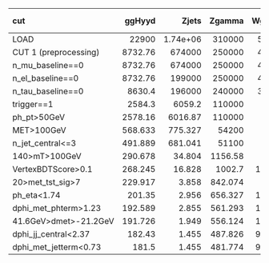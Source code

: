 | cut                   |    ggHyyd |         Zjets |     Zgamma |     Wgamma |         Wjets |   gammajet_direct |        data23 |   S/sqrt(B) |   ZBi (σ_b=30%) |
|:----------------------|----------:|--------------:|-----------:|-----------:|--------------:|------------------:|--------------:|------------:|----------------:|
| LOAD                  | 22900     |      1.74e+06 | 310000     | 568000     |      3.97e+06 |          1.73e+08 |      2.13e+08 |       1.157 |          -0.199 |
| CUT 1 (preprocessing) |  8732.76  | 674000        | 250000     | 428000     |      2.81e+06 |          1.46e+08 |      3.62e+07 |       0.64  |          -0.199 |
| n_mu_baseline==0      |  8732.76  | 674000        | 250000     | 428000     |      2.81e+06 |          1.46e+08 |      3.62e+07 |       0.64  |          -0.199 |
| n_el_baseline==0      |  8732.76  | 199000        | 250000     | 428000     |      2.81e+06 |          1.46e+08 |      3.62e+07 |       0.641 |          -0.199 |
| n_tau_baseline==0     |  8630.4   | 196000        | 240000     | 395000     |      2.78e+06 |          1.43e+08 |      3.55e+07 |       0.639 |          -0.199 |
| trigger==1            |  2584.3   |   6059.2      | 110000     |  97500     | 274000        |          6.37e+06 |      7.73e+06 |       0.677 |          -0.198 |
| ph_pt>50GeV           |  2578.16  |   6016.87     | 110000     |  97200     | 272000        |          6.35e+06 |      7.67e+06 |       0.677 |          -0.198 |
| MET>100GeV            |   568.633 |    775.327    |  54200     |  40200     |  50500        |     948000        |      1.01e+06 |       0.392 |          -0.198 |
| n_jet_central<=3      |   491.889 |    681.041    |  51100     |  35600     |  46200        |     906000        | 857000        |       0.357 |          -0.198 |
| 140>mT>100GeV         |   290.678 |     34.804    |   1156.58  |   2327.2   |   3585.15     |      10500        |  27300        |       1.373 |          -0.177 |
| VertexBDTScore>0.1    |   268.245 |     16.828    |   1002.7   |   1992.71  |   3077.47     |       4023.64     |  13300        |       1.751 |          -0.161 |
| 20>met_tst_sig>7      |   229.917 |      3.858    |    842.074 |   1592.6   |   1909.97     |        111.665    |   2643.63     |       2.728 |          -0.091 |
| ph_eta<1.74           |   201.35  |      2.956    |    656.327 |   1190.94  |   1042.18     |         42.25     |   1860.9      |       2.908 |          -0.059 |
| dphi_met_phterm>1.23  |   192.589 |      2.855    |    561.293 |   1093.29  |    975.688    |         42.25     |   1455.07     |       2.997 |          -0.044 |
| 41.6GeV>dmet>-21.2GeV |   191.726 |      1.949    |    556.124 |   1056.82  |    953.29     |          9.367    |   1340.39     |       3.063 |          -0.037 |
| dphi_jj_central<2.37  |   182.43  |      1.455    |    487.826 |    937.736 |    873.623    |          6.715    |   1139.15     |       3.107 |          -0.024 |
| dphi_met_jetterm<0.73 |   181.5   |      1.455    |    481.774 |    925.184 |    869.816    |          6.544    |   1117.51     |       3.112 |          -0.022 |